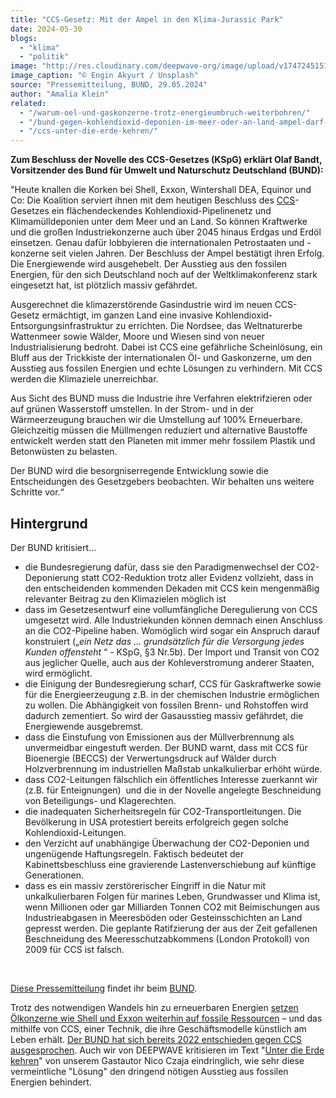 ```yaml
---
title: "CCS-Gesetz: Mit der Ampel in den Klima-Jurassic Park"
date: 2024-05-30
blogs: 
  - "klima"
  - "politik"
image: "http://res.cloudinary.com/deepwave-org/image/upload/v1747245151/deepwave.org/ccs_dinosaurier_jurassic_park_unsplash_engin-akyurt-scaled.jpg"
image_caption: "© Engin Akyurt / Unsplash"
source: "Pressemitteilung, BUND, 29.05.2024"
author: "Amalia Klein"
related: 
  - "/warum-oel-und-gaskonzerne-trotz-energieumbruch-weiterbohren/"
  - "/bund-gegen-kohlendioxid-deponien-im-meer-oder-an-land-ampel-darf-auch-klimaschaedlichen-plaenen-der-industrie-fuer-landesweite-co2-pipelines-und-exportinfrastruktur-nicht-nachgeben/"
  - "/ccs-unter-die-erde-kehren/"
---
```


**Zum Beschluss der Novelle des CCS-Gesetzes (KSpG) erklärt Olaf Bandt, Vorsitzender des Bund für Umwelt und Naturschutz Deutschland (BUND):**

"Heute knallen die Korken bei Shell, Exxon, Wintershall DEA, Equinor und Co: Die Koalition serviert ihnen mit dem heutigen Beschluss des [CCS](https://www.bund.net/klimawandel/ccs/)\-Gesetzes ein flächendeckendes Kohlendioxid-Pipelinenetz und Klimamülldeponien unter dem Meer und an Land. So können Kraftwerke und die großen Industriekonzerne auch über 2045 hinaus Erdgas und Erdöl einsetzen. Genau dafür lobbyieren die internationalen Petrostaaten und -konzerne seit vielen Jahren. Der Beschluss der Ampel bestätigt ihren Erfolg. Die Energiewende wird ausgehebelt. Der Ausstieg aus den fossilen Energien, für den sich Deutschland noch auf der Weltklimakonferenz stark eingesetzt hat, ist plötzlich massiv gefährdet.

Ausgerechnet die klimazerstörende Gasindustrie wird im neuen CCS-Gesetz ermächtigt, im ganzen Land eine invasive Kohlendioxid-Entsorgungsinfrastruktur zu errichten. Die Nordsee, das Weltnaturerbe Wattenmeer sowie Wälder, Moore und Wiesen sind von neuer Industrialisierung bedroht. Dabei ist CCS eine gefährliche Scheinlösung, ein Bluff aus der Trickkiste der internationalen Öl- und Gaskonzerne, um den Ausstieg aus fossilen Energien und echte Lösungen zu verhindern. Mit CCS werden die Klimaziele unerreichbar.

Aus Sicht des BUND muss die Industrie ihre Verfahren elektrifzieren oder auf grünen Wasserstoff umstellen. In der Strom- und in der Wärmeerzeugung brauchen wir die Umstellung auf 100% Erneuerbare. Gleichzeitig müssen die Müllmengen reduziert und alternative Baustoffe entwickelt werden statt den Planeten mit immer mehr fossilem Plastik und Betonwüsten zu belasten.

Der BUND wird die besorgniserregende Entwicklung sowie die Entscheidungen des Gesetzgebers beobachten. Wir behalten uns weitere Schritte vor.“

## Hintergrund

Der BUND kritisiert...

- die Bundesregierung dafür, dass sie den Paradigmenwechsel der CO2-Deponierung statt CO2-Reduktion trotz aller Evidenz vollzieht, dass in den entscheidenden kommenden Dekaden mit CCS kein mengenmäßig relevanter Beitrag zu den Klimazielen möglich ist
- dass im Gesetzesentwurf eine vollumfängliche Deregulierung von CCS umgesetzt wird. Alle Industriekunden können demnach einen Anschluss an die CO2-Pipeline haben. Womöglich wird sogar ein Anspruch darauf konstruiert („_ein Netz das … grundsätzlich für die Versorgung jedes Kunden offensteht_ “ - KSpG, §3 Nr.5b). Der Import und Transit von CO2 aus jeglicher Quelle, auch aus der Kohleverstromung anderer Staaten, wird ermöglicht.
- die Einigung der Bundesregierung scharf, CCS für Gaskraftwerke sowie für die Energieerzeugung z.B. in der chemischen Industrie ermöglichen zu wollen. Die Abhängigkeit von fossilen Brenn- und Rohstoffen wird dadurch zementiert. So wird der Gasausstieg massiv gefährdet, die Energiewende ausgebremst.
- dass die Einstufung von Emissionen aus der Müllverbrennung als unvermeidbar eingestuft werden. Der BUND warnt, dass mit CCS für Bioenergie (BECCS) der Verwertungsdruck auf Wälder durch Holzverbrennung im industriellen Maßstab unkalkulierbar erhöht würde.
- dass CO2-Leitungen fälschlich ein öffentliches Interesse zuerkannt wir (z.B. für Enteignungen)  und die in der Novelle angelegte Beschneidung von Beteiligungs- und Klagerechten.
- die inadequaten Sicherheitsregeln für CO2-Transportleitungen. Die Bevölkerung in USA protestiert bereits erfolgreich gegen solche Kohlendioxid-Leitungen.
- den Verzicht auf unabhängige Überwachung der CO2-Deponien und ungenügende Haftungsregeln. Faktisch bedeutet der Kabinettsbeschluss eine gravierende Lastenverschiebung auf künftige Generationen.
- dass es ein massiv zerstörerischer Eingriff in die Natur mit unkalkulierbaren Folgen für marines Leben, Grundwasser und Klima ist, wenn Millionen oder gar Milliarden Tonnen CO2 mit Beimischungen aus Industrieabgasen in Meeresböden oder Gesteinsschichten an Land gepresst werden. Die geplante Ratifzierung der aus der Zeit gefallenen Beschneidung des Meeresschutzabkommens (London Protokoll) von 2009 für CCS ist falsch.

 

[Diese Pressemitteilung](https://www.bund.net/service/presse/pressemitteilungen/detail/news/ccs-gesetz-mit-der-ampel-in-den-klima-jurassic-park/) findet ihr beim [BUND](https://www.bund.net/).

Trotz des notwendigen Wandels hin zu erneuerbaren Energien [setzen Ölkonzerne wie Shell und Exxon weiterhin auf fossile Ressourcen](https://www.deepwave.org/warum-oel-und-gaskonzerne-trotz-energieumbruch-weiterbohren/) – und das mithilfe von CCS, einer Technik, die ihre Geschäftsmodelle künstlich am Leben erhält. [Der BUND hat sich bereits 2022 entschieden gegen CCS ausgesprochen](https://www.deepwave.org/bund-gegen-kohlendioxid-deponien-im-meer-oder-an-land-ampel-darf-auch-klimaschaedlichen-plaenen-der-industrie-fuer-landesweite-co2-pipelines-und-exportinfrastruktur-nicht-nachgeben/). Auch wir von DEEPWAVE kritisieren im Text "[Unter die Erde kehren](https://www.deepwave.org/ccs-unter-die-erde-kehren/)" von unserem Gastautor Nico Czaja eindringlich, wie sehr diese vermeintliche "Lösung" den dringend nötigen Ausstieg aus fossilen Energien behindert.
